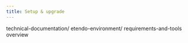 ```yaml
---
title: Setup & upgrade
---
```

technical-documentation/
etendo-environment/
requirements-and-tools
overview